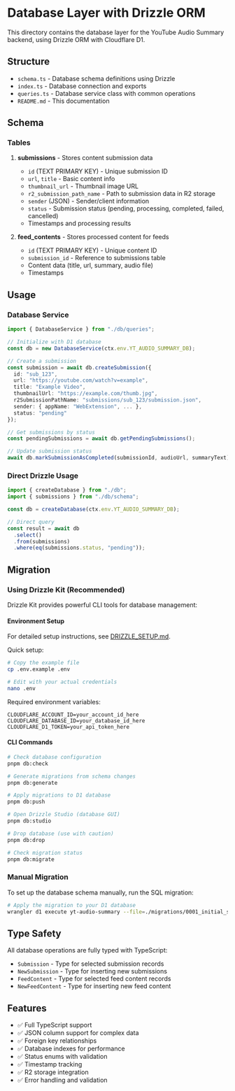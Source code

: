 # Database Layer with Drizzle ORM

This directory contains the database layer for the YouTube Audio Summary backend, using Drizzle ORM with Cloudflare D1.

## Structure

- `schema.ts` - Database schema definitions using Drizzle
- `index.ts` - Database connection and exports
- `queries.ts` - Database service class with common operations
- `README.md` - This documentation

## Schema

### Tables

1. **submissions** - Stores content submission data
   - `id` (TEXT PRIMARY KEY) - Unique submission ID
   - `url`, `title` - Basic content info
   - `thumbnail_url` - Thumbnail image URL
   - `r2_submission_path_name` - Path to submission data in R2 storage
   - `sender` (JSON) - Sender/client information
   - `status` - Submission status (pending, processing, completed, failed, cancelled)
   - Timestamps and processing results

2. **feed_contents** - Stores processed content for feeds
   - `id` (TEXT PRIMARY KEY) - Unique content ID
   - `submission_id` - Reference to submissions table
   - Content data (title, url, summary, audio file)
   - Timestamps

## Usage

### Database Service

```typescript
import { DatabaseService } from "./db/queries";

// Initialize with D1 database
const db = new DatabaseService(ctx.env.YT_AUDIO_SUMMARY_DB);

// Create a submission
const submission = await db.createSubmission({
  id: "sub_123",
  url: "https://youtube.com/watch?v=example",
  title: "Example Video",
  thumbnailUrl: "https://example.com/thumb.jpg",
  r2SubmissionPathName: "submissions/sub_123/submission.json",
  sender: { appName: "WebExtension", ... },
  status: "pending"
});

// Get submissions by status
const pendingSubmissions = await db.getPendingSubmissions();

// Update submission status
await db.markSubmissionAsCompleted(submissionId, audioUrl, summaryText);
```

### Direct Drizzle Usage

```typescript
import { createDatabase } from "./db";
import { submissions } from "./db/schema";

const db = createDatabase(ctx.env.YT_AUDIO_SUMMARY_DB);

// Direct query
const result = await db
  .select()
  .from(submissions)
  .where(eq(submissions.status, "pending"));
```

## Migration

### Using Drizzle Kit (Recommended)

Drizzle Kit provides powerful CLI tools for database management:

#### Environment Setup

For detailed setup instructions, see [DRIZZLE_SETUP.md](../../DRIZZLE_SETUP.md).

Quick setup:
```bash
# Copy the example file
cp .env.example .env

# Edit with your actual credentials
nano .env
```

Required environment variables:
```env
CLOUDFLARE_ACCOUNT_ID=your_account_id_here
CLOUDFLARE_DATABASE_ID=your_database_id_here
CLOUDFLARE_D1_TOKEN=your_api_token_here
```

#### CLI Commands

```bash
# Check database configuration
pnpm db:check

# Generate migrations from schema changes
pnpm db:generate

# Apply migrations to D1 database
pnpm db:push

# Open Drizzle Studio (database GUI)
pnpm db:studio

# Drop database (use with caution)
pnpm db:drop

# Check migration status
pnpm db:migrate
```

### Manual Migration

To set up the database schema manually, run the SQL migration:

```bash
# Apply the migration to your D1 database
wrangler d1 execute yt-audio-summary --file=./migrations/0001_initial_schema.sql
```

## Type Safety

All database operations are fully typed with TypeScript:

- `Submission` - Type for selected submission records
- `NewSubmission` - Type for inserting new submissions
- `FeedContent` - Type for selected feed content records
- `NewFeedContent` - Type for inserting new feed content

## Features

- ✅ Full TypeScript support
- ✅ JSON column support for complex data
- ✅ Foreign key relationships
- ✅ Database indexes for performance
- ✅ Status enums with validation
- ✅ Timestamp tracking
- ✅ R2 storage integration
- ✅ Error handling and validation
